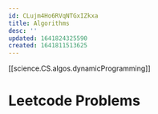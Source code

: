 ```yaml
---
id: CLujm4Ho6RVqNTGxIZkxa
title: Algorithms
desc: ''
updated: 1641824325590
created: 1641811513625
---
```

[[science.CS.algos.dynamicProgramming]]
# Leetcode Problems
